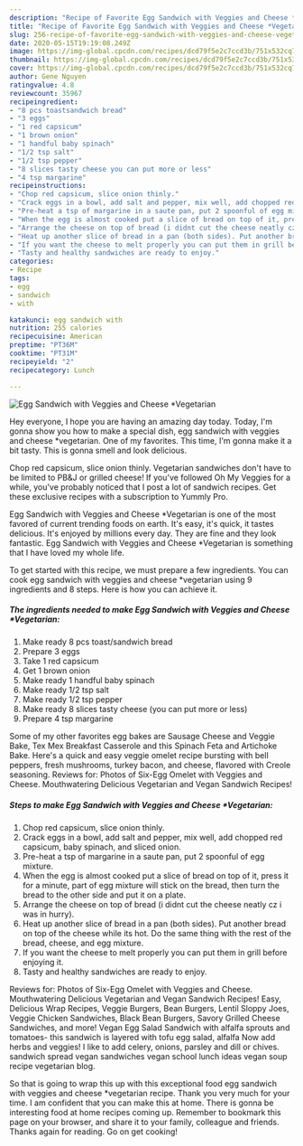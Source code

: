 ```yaml
---
description: "Recipe of Favorite Egg Sandwich with Veggies and Cheese *Vegetarian"
title: "Recipe of Favorite Egg Sandwich with Veggies and Cheese *Vegetarian"
slug: 256-recipe-of-favorite-egg-sandwich-with-veggies-and-cheese-vegetarian
date: 2020-05-15T19:19:08.249Z
image: https://img-global.cpcdn.com/recipes/dcd79f5e2c7ccd3b/751x532cq70/egg-sandwich-with-veggies-and-cheese-vegetarian-recipe-main-photo.jpg
thumbnail: https://img-global.cpcdn.com/recipes/dcd79f5e2c7ccd3b/751x532cq70/egg-sandwich-with-veggies-and-cheese-vegetarian-recipe-main-photo.jpg
cover: https://img-global.cpcdn.com/recipes/dcd79f5e2c7ccd3b/751x532cq70/egg-sandwich-with-veggies-and-cheese-vegetarian-recipe-main-photo.jpg
author: Gene Nguyen
ratingvalue: 4.8
reviewcount: 35967
recipeingredient:
- "8 pcs toastsandwich bread"
- "3 eggs"
- "1 red capsicum"
- "1 brown onion"
- "1 handful baby spinach"
- "1/2 tsp salt"
- "1/2 tsp pepper"
- "8 slices tasty cheese you can put more or less"
- "4 tsp margarine"
recipeinstructions:
- "Chop red capsicum, slice onion thinly."
- "Crack eggs in a bowl, add salt and pepper, mix well, add chopped red capsicum, baby spinach, and sliced onion."
- "Pre-heat a tsp of margarine in a saute pan, put 2 spoonful of egg mixture."
- "When the egg is almost cooked put a slice of bread on top of it, press it for a minute, part of egg mixture will stick on the bread, then turn the bread to the other side and put it on a plate."
- "Arrange the cheese on top of bread (i didnt cut the cheese neatly cz i was in hurry)."
- "Heat up another slice of bread in a pan (both sides). Put another bread on top of the cheese while its hot. Do the same thing with the rest of the bread, cheese, and egg mixture."
- "If you want the cheese to melt properly you can put them in grill before enjoying it."
- "Tasty and healthy sandwiches are ready to enjoy."
categories:
- Recipe
tags:
- egg
- sandwich
- with

katakunci: egg sandwich with 
nutrition: 255 calories
recipecuisine: American
preptime: "PT36M"
cooktime: "PT31M"
recipeyield: "2"
recipecategory: Lunch

---
```



![Egg Sandwich with Veggies and Cheese *Vegetarian](https://img-global.cpcdn.com/recipes/dcd79f5e2c7ccd3b/751x532cq70/egg-sandwich-with-veggies-and-cheese-vegetarian-recipe-main-photo.jpg)

Hey everyone, I hope you are having an amazing day today. Today, I'm gonna show you how to make a special dish, egg sandwich with veggies and cheese *vegetarian. One of my favorites. This time, I'm gonna make it a bit tasty. This is gonna smell and look delicious.

Chop red capsicum, slice onion thinly. Vegetarian sandwiches don&#39;t have to be limited to PB&amp;J or grilled cheese! If you&#39;ve followed Oh My Veggies for a while, you&#39;ve probably noticed that I post a lot of sandwich recipes. Get these exclusive recipes with a subscription to Yummly Pro.

Egg Sandwich with Veggies and Cheese *Vegetarian is one of the most favored of current trending foods on earth. It's easy, it's quick, it tastes delicious. It's enjoyed by millions every day. They are fine and they look fantastic. Egg Sandwich with Veggies and Cheese *Vegetarian is something that I have loved my whole life.


To get started with this recipe, we must prepare a few ingredients. You can cook egg sandwich with veggies and cheese *vegetarian using 9 ingredients and 8 steps. Here is how you can achieve it.

<!--inarticleads1-->

##### The ingredients needed to make Egg Sandwich with Veggies and Cheese *Vegetarian:

1. Make ready 8 pcs toast/sandwich bread
1. Prepare 3 eggs
1. Take 1 red capsicum
1. Get 1 brown onion
1. Make ready 1 handful baby spinach
1. Make ready 1/2 tsp salt
1. Make ready 1/2 tsp pepper
1. Make ready 8 slices tasty cheese (you can put more or less)
1. Prepare 4 tsp margarine


Some of my other favorites egg bakes are Sausage Cheese and Veggie Bake, Tex Mex Breakfast Casserole and this Spinach Feta and Artichoke Bake. Here&#39;s a quick and easy veggie omelet recipe bursting with bell peppers, fresh mushrooms, turkey bacon, and cheese, flavored with Creole seasoning. Reviews for: Photos of Six-Egg Omelet with Veggies and Cheese. Mouthwatering Delicious Vegetarian and Vegan Sandwich Recipes! 

<!--inarticleads2-->

##### Steps to make Egg Sandwich with Veggies and Cheese *Vegetarian:

1. Chop red capsicum, slice onion thinly.
1. Crack eggs in a bowl, add salt and pepper, mix well, add chopped red capsicum, baby spinach, and sliced onion.
1. Pre-heat a tsp of margarine in a saute pan, put 2 spoonful of egg mixture.
1. When the egg is almost cooked put a slice of bread on top of it, press it for a minute, part of egg mixture will stick on the bread, then turn the bread to the other side and put it on a plate.
1. Arrange the cheese on top of bread (i didnt cut the cheese neatly cz i was in hurry).
1. Heat up another slice of bread in a pan (both sides). Put another bread on top of the cheese while its hot. Do the same thing with the rest of the bread, cheese, and egg mixture.
1. If you want the cheese to melt properly you can put them in grill before enjoying it.
1. Tasty and healthy sandwiches are ready to enjoy.


Reviews for: Photos of Six-Egg Omelet with Veggies and Cheese. Mouthwatering Delicious Vegetarian and Vegan Sandwich Recipes! Easy, Delicious Wrap Recipes, Veggie Burgers, Bean Burgers, Lentil Sloppy Joes, Veggie Chicken Sandwiches, Black Bean Burgers, Savory Grilled Cheese Sandwiches, and more! Vegan Egg Salad Sandwich with alfalfa sprouts and tomatoes- this sandwich is layered with tofu egg salad, alfalfa Now add herbs and veggies! I like to add celery, onions, parsley and dill or chives. sandwich spread vegan sandwiches vegan school lunch ideas vegan soup recipe vegetarian blog. 

So that is going to wrap this up with this exceptional food egg sandwich with veggies and cheese *vegetarian recipe. Thank you very much for your time. I am confident that you can make this at home. There is gonna be interesting food at home recipes coming up. Remember to bookmark this page on your browser, and share it to your family, colleague and friends. Thanks again for reading. Go on get cooking!
